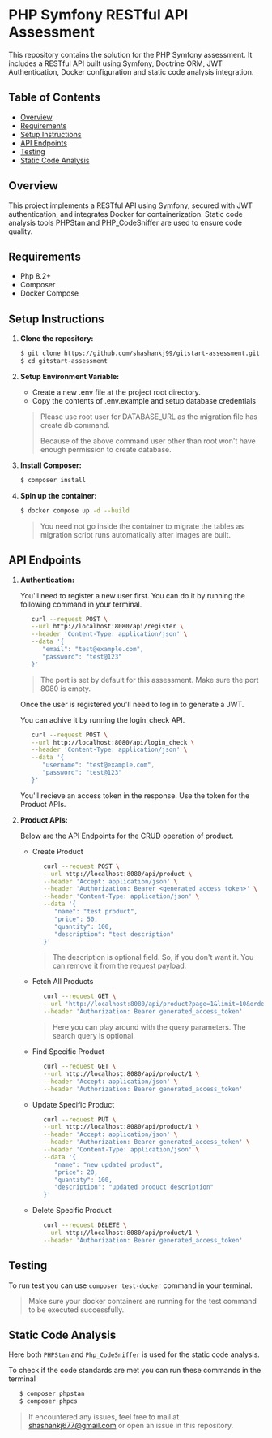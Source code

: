 # PHP Symfony RESTful API Assessment

This repository contains the solution for the PHP Symfony assessment. It includes a RESTful API built using Symfony, Doctrine ORM, JWT Authentication, Docker configuration and static code analysis integration.

## Table of Contents

- [Overview](#overview)
- [Requirements](#requirements)
- [Setup Instructions](#setup-instructions)
- [API Endpoints](#api-endpoints)
- [Testing](#testing)
- [Static Code Analysis](#static-code-analysis)

## Overview

This project implements a RESTful API using Symfony, secured with JWT authentication, and integrates Docker for containerization. Static code analysis tools PHPStan and PHP_CodeSniffer are used to ensure code quality.

## Requirements

- Php 8.2+
- Composer
- Docker Compose

## Setup Instructions

1. **Clone the repository:**

   ```bash
   $ git clone https://github.com/shashankj99/gitstart-assessment.git
   $ cd gitstart-assessment
   ```

2. **Setup Environment Variable:**

    - Create a new .env file at the project root directory.
    - Copy the contents of .env.example and setup database credentials

    > Please use root user for DATABASE_URL as the migration file has create db command.
    >
    > Because of the above command user other than root won't have enough permission to create database.

3. **Install Composer:**

   ```bash
   $ composer install
   ```

4. **Spin up the container:**

   ```bash
   $ docker compose up -d --build
   ```
   > You need not go inside the container to migrate the tables as migration script runs automatically after images are built.

## API Endpoints

1. **Authentication:**

   You'll need to register a new user first. You can do it by running the following command in your terminal.

   ```bash
      curl --request POST \
      --url http://localhost:8080/api/register \
      --header 'Content-Type: application/json' \
      --data '{
         "email": "test@example.com",
         "password": "test@123"
      }'
   ```

   > The port is set by default for this assessment. Make sure the port 8080 is empty.

   Once the user is registered you'll need to log in to generate a JWT.

   You can achive it by running the login_check API.

   ```bash
      curl --request POST \
      --url http://localhost:8080/api/login_check \
      --header 'Content-Type: application/json' \
      --data '{
         "username": "test@example.com",
         "password": "test@123"
      }'
   ```

   You'll recieve an access token in the response. Use the token for the Product APIs.

2. **Product APIs:**
   
   Below are the API Endpoints for the CRUD operation of product.

   - Create Product

      ```bash
         curl --request POST \
         --url http://localhost:8080/api/product \
         --header 'Accept: application/json' \
         --header 'Authorization: Bearer <generated_access_token>' \
         --header 'Content-Type: application/json' \
         --data '{
            "name": "test product",
            "price": 50,
            "quantity": 100,
            "description": "test description"
         }'
      ```
      > The description is optional field. So, if you don't want it. You can remove it from the request payload.

   - Fetch All Products

      ```bash
         curl --request GET \
         --url 'http://localhost:8080/api/product?page=1&limit=10&order=desc&search=test' \
         --header 'Authorization: Bearer generated_access_token'
      ```
      > Here you can play around with the query parameters. The search query is optional.

   - Find Specific Product

      ```bash
         curl --request GET \
         --url http://localhost:8080/api/product/1 \
         --header 'Accept: application/json' \
         --header 'Authorization: Bearer generated_access_token'
      ```

   - Update Specific Product

      ```bash
         curl --request PUT \
         --url http://localhost:8080/api/product/1 \
         --header 'Accept: application/json' \
         --header 'Authorization: Bearer generated_access_token' \
         --header 'Content-Type: application/json' \
         --data '{
            "name": "new updated product",
            "price": 20,
            "quantity": 100,
            "description": "updated product description"
         }'
      ```

   - Delete Specific Product

      ```bash
         curl --request DELETE \
         --url http://localhost:8080/api/product/1 \
         --header 'Authorization: Bearer generated_access_token'
      ```
## Testing

To run test you can use `composer test-docker` command in your terminal.

> Make sure your docker containers are running for the test command to be executed successfully.

## Static Code Analysis

Here both `PHPStan` and `Php_CodeSniffer` is used for the static code analysis.

To check if the code standards are met you can run these commands in the terminal

```bash
   $ composer phpstan
   $ composer phpcs
```

> If encountered any issues, feel free to mail at <shashankj677@gmail.com> or open an issue in this repository.
